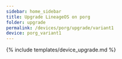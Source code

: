 ```yaml
---
sidebar: home_sidebar
title: Upgrade LineageOS on porg
folder: upgrade
permalink: /devices/porg/upgrade/variant1
device: porg_variant1
---
```

{% include templates/device_upgrade.md %}
